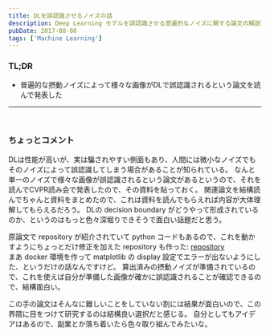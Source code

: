 ```yaml
---
title: DLを誤認識させるノイズの話
description: Deep Learning モデルを誤認識させる普遍的なノイズに関する論文の解説ブログ記事。
pubDate: 2017-08-06
tags: ['Machine Learning']
---
```



### TL;DR
- 普遍的な摂動ノイズによって様々な画像がDLで誤認識されるという論文を読んで発表した
---


<script async class="speakerdeck-embed" data-id="5bf2665215fd4037823335e53b4c6d74" data-ratio="1.33333333333333" src="//speakerdeck.com/assets/embed.js"></script>

<br>

### ちょっとコメント
DLは性能が高いが、実は騙されやすい側面もあり、人間には微小なノイズでもそのノイズによって誤認識してしまう場合があることが知られている。
なんと単一のノイズで様々な画像が誤認識されるという論文があるというので、それを読んでCVPR読み会で発表したので、その資料を貼っておく。
関連論文を結構読んでちゃんと資料をまとめたので、これは資料を読んでもらえれば内容が大体理解してもらえるだろう。
DLの decision boundary がどうやって形成されているのか、というのはもっと色々深堀りできそうで面白い話題だと思う。

原論文で repository が紹介されていて python コードもあるので、これを動かすようにちょっとだけ修正を加えた repository も作った:
[repository](https://github.com/yoheikikuta/universal)  
まあ docker 環境を作って matplotlib の display 設定でエラーが出ないようにした、というだけの話なんですけど。
算出済みの摂動ノイズが準備されているので、これを使えば自分が準備した画像が確かに誤認識されることが確認できるので、結構面白い。

この手の論文はそんなに難しいことをしていない割には結果が面白いので、この界隈に目をつけて研究するのは結構良い選択だと感じる。
自分としてもアイデアはあるので、副業とか落ち着いたら色々取り組んでみたいな。
